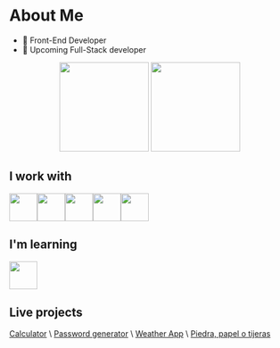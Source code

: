 # About Me

- 🤖 Front-End Developer
- 🦾 Upcoming Full-Stack developer

<div align=center>
  <img height="160rem" src="https://github-readme-stats.vercel.app/api?username=BenjaminZapata&show_icons=true&bg_color=30,e96443,904e95&title_color=fff&text_color=fff&icon_color=fff"/>
  <img height="160rem" src="https://github-readme-stats.vercel.app/api/top-langs/?username=BenjaminZapata&layout=compact&bg_color=30,e96443,904e95&title_color=fff&text_color=fff&icon_color=fff"/>
</div>

<div>
<h2>I work with</h2> <img height=50 src="https://cdn.jsdelivr.net/gh/devicons/devicon/icons/html5/html5-original.svg" /><img height=50 src="https://cdn.jsdelivr.net/gh/devicons/devicon/icons/css3/css3-original.svg" /><img height=50px src="https://cdn.jsdelivr.net/gh/devicons/devicon/icons/javascript/javascript-original.svg"/><img height=50 src="https://cdn.jsdelivr.net/gh/devicons/devicon/icons/react/react-original.svg" /><img height=50 src="https://cdn.jsdelivr.net/gh/devicons/devicon/icons/github/github-original.svg" />
</div>

<div>
<h2>I'm learning</h2><img height=50 src="https://cdn.jsdelivr.net/gh/devicons/devicon/icons/mongodb/mongodb-original-wordmark.svg" />
          
</div>
<div>
  <h2>Live projects</h2>
  <a href='https://calculator-benjaminzapata.netlify.app/' target='_blank'>Calculator</a>  \
  <a href='https://passwordgenerator-benjaminzapata.netlify.app/' target='_blank'>Password generator</a>  \
  <a href='https://weatherapp-benjaminzapata.netlify.app/' target='_blank'>Weather App</a>  \
  <a href='https://piedrapapeltijeras-benjaminzapata.netlify.app/' target='_blank'>Piedra, papel o tijeras</a>  
</div> 
